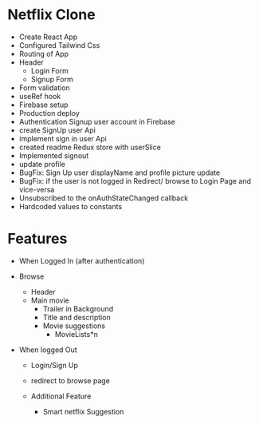 # Netflix Clone

- Create React App
- Configured Tailwind Css
- Routing of App
- Header
  - Login Form
  - Signup Form
- Form validation
- useRef hook
- Firebase setup
- Production deploy
- Authentication Signup user account in Firebase
- create SignUp user Api
- implement sign in user Api
- created readme Redux store with userSlice
- Implemented signout
- update profile
- BugFix: Sign Up user displayName and profile picture update
- BugFix: if the user is not logged in Redirect/ browse to Login Page and vice-versa
- Unsubscribed to the onAuthStateChanged callback
- Hardcoded values to constants

# Features

- When Logged In (after authentication)
- Browse

  - Header
  - Main movie
    - Trailer in Background
    - Title and description
    - Movie suggestions
      - MovieLists\*n

- When logged Out

  - Login/Sign Up
  - redirect to browse page

  - Additional Feature
    - Smart netflix Suggestion
